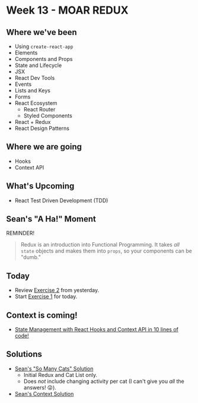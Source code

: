 # Week 13 - MOAR REDUX

## Where we've been

* Using `create-react-app`
* Elements
* Components and Props
* State and Lifecycle
* JSX
* React Dev Tools
* Events
* Lists and Keys
* Forms
* React Ecosystem
  * React Router
  * Styled Components
* React + Redux
* React Design Patterns

## Where we are going

* Hooks
* Context API

## What's Upcoming

* React Test Driven Development (TDD)

## Sean's "A Ha!" Moment

REMINDER!

> Redux is an introduction into Functional Programming. It takes _all_ `state` objects and makes them into `props`, so your components can be "dumb."

## Today

* Review [Exercise 2](../day1/EXERCISES.md#exercise-2) from yesterday.
* Start [Exercise 1](./EXERCISES.md#exercise-1) for today.

## Context is coming!

* [State Management with React Hooks and Context API in 10 lines of code!](https://medium.com/simply/state-management-with-react-hooks-and-context-api-at-10-lines-of-code-baf6be8302c)

## Solutions

* [Sean's "So Many Cats" Solution](https://github.com/seanrreid/cat-reducer-v_03_21/tree/exercise-3)
  * Initial Redux and Cat List only.
  * Does _not_ include changing activity per cat (I can't give you _all_ the answers! 😜).
* [Sean's Context Solution](https://github.com/seanrreid/cat-context-v_3_21)